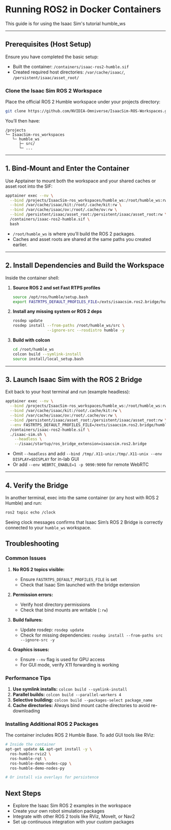# Running ROS2 in Docker Containers
This guide is for using the Isaac Sim's tutorial humble_ws

---
## Prerequisites (Host Setup)

Ensure you have completed the basic setup:
- Built the container: `/containers/isaac-ros2-humble.sif`
- Created required host directories: `/var/cache/isaac/`, `/persistent/isaac/asset_root/`

### Clone the Isaac Sim ROS 2 Workspace

Place the official ROS 2 Humble workspace under your projects directory:

```bash
git clone https://github.com/NVIDIA-Omniverse/IsaacSim-ROS-Workspaces.git /projects/IsaacSim-ros_workspaces
```

You’ll then have:

```
/projects
└─ IsaacSim-ros_workspaces
   └─ humble_ws
      ├─ src/
      └─ ...
```

---

## 1. Bind-Mount and Enter the Container

Use Apptainer to mount both the workspace and your shared caches or asset root into the SIF:

```bash
apptainer exec --nv \
  --bind /projects/IsaacSim-ros_workspaces/humble_ws:/root/humble_ws:rw \
  --bind /var/cache/isaac/kit:/root/.cache/kit:rw \
  --bind /var/cache/isaac/ov:/root/.cache/ov:rw \
  --bind /persistent/isaac/asset_root:/persistent/isaac/asset_root:rw \
  /containers/isaac-ros2-humble.sif \
  bash
```

* `/root/humble_ws` is where you’ll build the ROS 2 packages.
* Caches and asset roots are shared at the same paths you created earlier.

---

## 2. Install Dependencies and Build the Workspace

Inside the container shell:

1. **Source ROS 2 and set Fast RTPS profiles**

   ```bash
   source /opt/ros/humble/setup.bash
   export FASTRTPS_DEFAULT_PROFILES_FILE=/exts/isaacsim.ros2.bridge/humble/config/default_profiles.xml
   ```
2. **Install any missing system or ROS 2 deps**

   ```bash
   rosdep update
   rosdep install --from-paths /root/humble_ws/src \
                  --ignore-src --rosdistro humble -y
   ```
3. **Build with colcon**

   ```bash
   cd /root/humble_ws
   colcon build --symlink-install
   source install/local_setup.bash
   ```

---

## 3. Launch Isaac Sim with the ROS 2 Bridge

Exit back to your host terminal and run (example headless):

```bash
apptainer exec --nv \
  --bind /projects/IsaacSim-ros_workspaces/humble_ws:/root/humble_ws:rw \
  --bind /var/cache/isaac/kit:/root/.cache/kit:rw \
  --bind /var/cache/isaac/ov:/root/.cache/ov:rw \
  --bind /persistent/isaac/asset_root:/persistent/isaac/asset_root:rw \
  --env FASTRTPS_DEFAULT_PROFILES_FILE=/exts/isaacsim.ros2.bridge/humble/config/default_profiles.xml \
  /containers/isaac-ros2-humble.sif \
  ./isaac-sim.sh \
    --headless \
    --/isaac/startup/ros_bridge_extension=isaacsim.ros2.bridge
```

* Omit `--headless` and add `--bind /tmp/.X11-unix:/tmp/.X11-unix --env DISPLAY=$DISPLAY` for in-lab GUI
* Or add `--env WEBRTC_ENABLE=1 -p 9090:9090` for remote WebRTC

---

## 4. Verify the Bridge

In another terminal, exec into the same container (or any host with ROS 2 Humble) and run:

```bash
ros2 topic echo /clock
```

Seeing clock messages confirms that Isaac Sim’s ROS 2 Bridge is correctly connected to your `humble_ws` workspace.

## Troubleshooting

### Common Issues

1. **No ROS 2 topics visible:**
   - Ensure `FASTRTPS_DEFAULT_PROFILES_FILE` is set
   - Check that Isaac Sim launched with the bridge extension

2. **Permission errors:**
   - Verify host directory permissions
   - Check that bind mounts are writable (`:rw`)

3. **Build failures:**
   - Update rosdep: `rosdep update`
   - Check for missing dependencies: `rosdep install --from-paths src --ignore-src -y`

4. **Graphics issues:**
   - Ensure `--nv` flag is used for GPU access
   - For GUI mode, verify X11 forwarding is working

### Performance Tips

1. **Use symlink installs:** `colcon build --symlink-install`
2. **Parallel builds:** `colcon build --parallel-workers 4`
3. **Selective building:** `colcon build --packages-select package_name`
4. **Cache directories:** Always bind mount cache directories to avoid re-downloading

### Installing Additional ROS 2 Packages

The container includes ROS 2 Humble Base. To add GUI tools like RViz:

```bash
# Inside the container
apt-get update && apt-get install -y \
  ros-humble-rviz2 \
  ros-humble-rqt \
  ros-humble-demo-nodes-cpp \
  ros-humble-demo-nodes-py

# Or install via overlays for persistence
```

## Next Steps

- Explore the Isaac Sim ROS 2 examples in the workspace
- Create your own robot simulation packages
- Integrate with other ROS 2 tools like RViz, MoveIt, or Nav2
- Set up continuous integration with your custom packages
